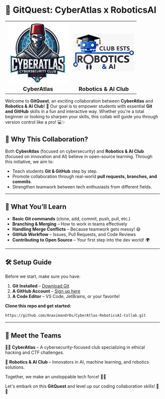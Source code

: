 # 🚀 GitQuest: CyberAtlas x RoboticsAI

<div align="center">
  <table>
    <tr>
      <td align="center"><img src="assets/cyber.png" alt="CyberAtlas Logo" width="200"></td>
      <td align="center"><img src="assets/robotics.jpeg" alt="Robotics & AI Club Logo" width="200"></td>
    </tr>
    <tr>
      <td align="center" style="font-size: 18px;"><b>CyberAtlas</b></td>
      <td align="center" style="font-size: 18px;"><b>Robotics & AI Club</b></td>
    </tr>
  </table>
</div>

Welcome to **GitQuest**, an exciting collaboration between **CyberAtlas** and **Robotics & AI Club**! 🎉 Our goal is to empower students with essential **Git and GitHub** skills in a fun and interactive way. Whether you're a total beginner or looking to sharpen your skills, this collab will guide you through version control like a pro! 💻✨

## 📌 Why This Collaboration?

Both **CyberAtlas** (focused on cybersecurity) and **Robotics & AI Club** (focused on innovation and AI) believe in open-source learning. Through this initiative, we aim to:
- Teach students **Git & GitHub** step by step.
- Promote collaboration through real-world **pull requests, branches, and commits**.
- Strengthen teamwork between tech enthusiasts from different fields.

---

## 📖 What You’ll Learn

- **Basic Git commands** (clone, add, commit, push, pull, etc.)
- **Branching & Merging** – How to work in teams effectively
- **Handling Merge Conflicts** – Because teamwork gets messy! 😆
- **GitHub Workflow** – Issues, Pull Requests, and Code Reviews
- **Contributing to Open Source** – Your first step into the dev world! 🌍

---

## 🛠️ Setup Guide

Before we start, make sure you have:

1. **Git Installed** – [Download Git](https://git-scm.com/downloads)
2. **A GitHub Account** – [Sign up here](https://github.com/)
3. **A Code Editor** – VS Code, JetBrains, or your favorite!

**Clone this repo and get started:**
```sh
https://github.com/Anaximandr0s/CyberAtlas-RoboticsAI-Collab.git
```

---

## 🤝 Meet the Teams

👨‍💻 **CyberAtlas** – A cybersecurity-focused club specializing in ethical hacking and CTF challenges.

🤖 **Robotics & AI Club** – Innovators in AI, machine learning, and robotics solutions.

Together, we make an unstoppable tech force! 💪🔥

Let's embark on this **GitQuest** and level up our coding collaboration skills! 🚀💡

